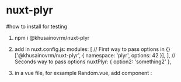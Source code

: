 # nuxt-plyr

#how to install for testing
1) npm i @khusainovrm/nuxt-plyr

2) add in nuxt.config.js:
  modules: [
  // First way to pass options in {}
    ['@khusainovrm/nuxt-plyr', { namespace: 'plyr', options: 42 }],
  ],
  // Seconds way to pass options
  nuxtPlyr: { option2: 'something2' },

  3) in a vue file, for exsample Random.vue, add component <result />:
    <template>
        <div class="container">
            <result />
        </div>
    </template>


